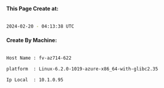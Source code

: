 
   
#### This Page Create at:

```bash

2024-02-20 - 04:13:38 UTC

```

#### Create By Machine:

```bash

Host Name : fv-az714-622

platform  : Linux-6.2.0-1019-azure-x86_64-with-glibc2.35

Ip Local  : 10.1.0.95

```


